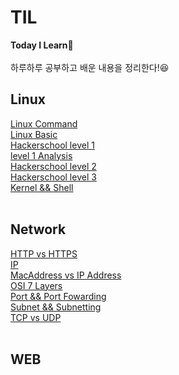 # TIL
**Today I Learn**📌
<br><br>
하루하루 공부하고 배운 내용을 정리한다!😆
<br>
## Linux
[Linux Command](https://github.com/wnstj1030/TIL/blob/main/LINUX/command.md)
<br>
[Linux Basic](https://github.com/wnstj1030/TIL/blob/main/LINUX/linux_basic.md)
<br>
[Hackerschool level 1](https://github.com/wnstj1030/TIL/blob/main/LINUX/Hackerschool%20lev1.md)
<br>
[level 1 Analysis](https://github.com/wnstj1030/TIL/blob/main/LINUX/level%201%20%EB%B6%84%EC%84%9D.md)
<br>
[Hackerschool level 2](https://github.com/wnstj1030/TIL/blob/main/LINUX/Hackerschool%20lev2.md)
<br>
[Hackerschool level 3](https://github.com/wnstj1030/TIL/blob/main/LINUX/Hackerschool%20lev3.md)
<br>
[Kernel && Shell](https://github.com/wnstj1030/TIL/blob/main/LINUX/kernel%20%26%26%20shell.md)
<br><br>
## Network
[HTTP vs HTTPS](https://github.com/wnstj1030/TIL/blob/main/Network/Http%20vs%20Https.md)
<br>
[IP](https://github.com/wnstj1030/TIL/blob/main/Network/IP.md)
<br>
[MacAddress vs IP Address](https://github.com/wnstj1030/TIL/blob/main/Network/Mac%20address%20vs%20IP%20address.md)
<br>
[OSI 7 Layers](https://github.com/wnstj1030/TIL/blob/main/Network/OSI%207%20Layers.md)
<br>
[Port && Port Fowarding](https://github.com/wnstj1030/TIL/blob/main/Network/Port%20%26%20Port%20Fowarding.md)
<br>
[Subnet && Subnetting](https://github.com/wnstj1030/TIL/blob/main/Network/Subnet%20%26%20Subnetting.md)
<br>
[TCP vs UDP](https://github.com/wnstj1030/TIL/blob/main/Network/TCP%20vs%20UDP.md)
<br><br>
## WEB
